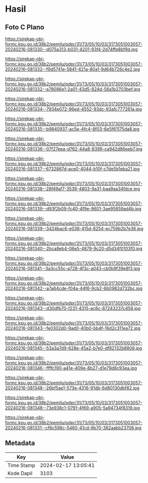 # Hasil

## Foto C Plano

https://sirekap-obj-formc.kpu.go.id/38b2/pemilu/pdpr/31/73/05/10/03/3173051003057-20240216-081330--d075a313-b031-4201-93f4-2d74ffe8bf9d.jpg

https://sirekap-obj-formc.kpu.go.id/38b2/pemilu/pdpr/31/73/05/10/03/3173051003057-20240216-081332--f9d5741e-5841-421a-80a1-9d64b726c4e2.jpg

https://sirekap-obj-formc.kpu.go.id/38b2/pemilu/pdpr/31/73/05/10/03/3173051003057-20240216-081332--a78086e1-2a01-43d5-824d-56a1b2703bef.jpg

https://sirekap-obj-formc.kpu.go.id/38b2/pemilu/pdpr/31/73/05/10/03/3173051003057-20240216-081334--7934e072-96ed-4552-93dc-93afc777261a.jpg

https://sirekap-obj-formc.kpu.go.id/38b2/pemilu/pdpr/31/73/05/10/03/3173051003057-20240216-081335--b9840937-ac5e-4fc4-8f03-6e5f61175da8.jpg

https://sirekap-obj-formc.kpu.go.id/38b2/pemilu/pdpr/31/73/05/10/03/3173051003057-20240216-081336--07f27eea-d762-44a8-8399-ca942d86eeb7.jpg

https://sirekap-obj-formc.kpu.go.id/38b2/pemilu/pdpr/31/73/05/10/03/3173051003057-20240216-081337--6732867d-ace0-4044-b10f-c7de5b1eba21.jpg

https://sirekap-obj-formc.kpu.go.id/38b2/pemilu/pdpr/31/73/05/10/03/3173051003057-20240216-081338--28f49af7-3539-4803-9a31-baa9aa34fdce.jpg

https://sirekap-obj-formc.kpu.go.id/38b2/pemilu/pdpr/31/73/05/10/03/3173051003057-20240216-081339--d93f2b09-fc40-4f9e-9601-3ae95859ad4b.jpg

https://sirekap-obj-formc.kpu.go.id/38b2/pemilu/pdpr/31/73/05/10/03/3173051003057-20240216-081339--3424bac6-e036-415d-8254-ec759b2b7e36.jpg

https://sirekap-obj-formc.kpu.go.id/38b2/pemilu/pdpr/31/73/05/10/03/3173051003057-20240216-081340--2bca8eb4-06e5-4879-9c20-d5d34f0103f0.jpg

https://sirekap-obj-formc.kpu.go.id/38b2/pemilu/pdpr/31/73/05/10/03/3173051003057-20240216-081341--3a3cc55c-a728-4f3c-a043-cb0b9f39e8f3.jpg

https://sirekap-obj-formc.kpu.go.id/38b2/pemilu/pdpr/31/73/05/10/03/3173051003057-20240216-081342--a7a64cde-f04a-44f6-9cb2-6b0982d732bc.jpg

https://sirekap-obj-formc.kpu.go.id/38b2/pemilu/pdpr/31/73/05/10/03/3173051003057-20240216-081343--d30dfb70-f231-4315-ac6c-87243237c458.jpg

https://sirekap-obj-formc.kpu.go.id/38b2/pemilu/pdpr/31/73/05/10/03/3173051003057-20240216-081343--fe0302d0-9ad0-40b0-bb4f-16d2c311ea72.jpg

https://sirekap-obj-formc.kpu.go.id/38b2/pemilu/pdpr/31/73/05/10/03/3173051003057-20240216-081345--53a3a7d9-628e-45a2-b7e0-df82132b8808.jpg

https://sirekap-obj-formc.kpu.go.id/38b2/pemilu/pdpr/31/73/05/10/03/3173051003057-20240216-081346--ffffc190-a41e-409e-8b27-d1e79d6c93ea.jpg

https://sirekap-obj-formc.kpu.go.id/38b2/pemilu/pdpr/31/73/05/10/03/3173051003057-20240216-081348--26bf5ae1-573e-4316-91db-6d80130dbf82.jpg

https://sirekap-obj-formc.kpu.go.id/38b2/pemilu/pdpr/31/73/05/10/03/3173051003057-20240216-081348--73e938c1-0791-4f69-a905-5a94734f8319.jpg

https://sirekap-obj-formc.kpu.go.id/38b2/pemilu/pdpr/31/73/05/10/03/3173051003057-20240216-081331--cf6c598c-5460-41cd-9b70-362aabb23706.jpg


## Metadata

| Key        | Value               |
| ---------- | ------------------- |
| Time Stamp | 2024-02-17 13:05:41 |
| Kode Dapil | 3103                |



